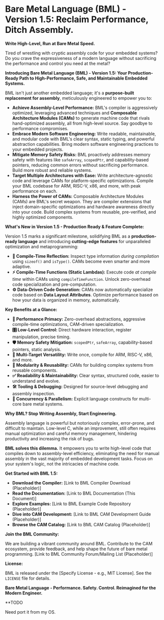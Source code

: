 # Bare Metal Language (BML) - Version 1.5: Reclaim Performance, Ditch Assembly.

**Write High-Level, Run at Bare Metal Speed.**

Tired of wrestling with cryptic assembly code for your embedded systems?  Do you crave the expressiveness of a modern language without sacrificing the performance and control you need at the metal?

**Introducing Bare Metal Language (BML) - Version 1.5: Your Production-Ready Path to High-Performance, Safe, and Maintainable Embedded Systems.**

BML isn't just another embedded language; it's a **purpose-built replacement for assembly**, meticulously engineered to empower you to:

*   **Achieve Assembly-Level Performance:** BML's compiler is aggressively optimized, leveraging advanced techniques and **Composable Architecture Modules (CAMs)** to generate machine code that rivals hand-optimized assembly, all from high-level source.  Say goodbye to performance compromises.
*   **Embrace Modern Software Engineering:**  Write readable, maintainable, and modular code with BML's clear syntax, static typing, and powerful abstraction capabilities.  Bring modern software engineering practices to your embedded projects.
*   **Mitigate Memory Safety Risks:** BML proactively addresses memory safety with features like `safeArray`, `scopedPtr`, and capability-based pointers, reducing common errors without sacrificing performance.  Build more robust and reliable systems.
*   **Target Multiple Architectures with Ease:**  Write architecture-agnostic code and leverage CAMs for platform-specific optimizations. Compile your BML codebase for ARM, RISC-V, x86, and more, with peak performance on each.
*   **Harness the Power of CAMs:**  Composable Architecture Modules (CAMs) are BML's secret weapon. They are compiler extensions that inject domain-specific optimizations and hardware awareness directly into your code. Build complex systems from reusable, pre-verified, and highly optimized components.

**What's New in Version 1.5 - Production Ready & Feature Complete:**

Version 1.5 marks a significant milestone, solidifying BML as a **production-ready language** and introducing **cutting-edge features** for unparalleled optimization and metaprogramming:

*   **🚀 Compile-Time Reflection:** Inspect type information *during compilation* using `sizeof()` and `isType()`. CAMs become even smarter and more adaptive.
*   **⚡ Compile-Time Functions (Static Lambdas):**  Execute code *at compile time* within CAMs using `compileTimeFunction`.  Unlock zero-overhead code specialization and pre-computation.
*   **⚙️ Data-Driven Code Generation:**  CAMs now automatically specialize code based on **Data Layout Attributes**.  Optimize performance based on how your data is organized in memory, automatically.

**Key Benefits at a Glance:**

*   **🚀 Performance Primacy:** Zero-overhead abstractions, aggressive compile-time optimizations, CAM-driven specialization.
*   **🎛️ Low-Level Control:** Direct hardware interaction, register manipulation, precise timing.
*   **🛡️ Memory Safety Mitigation:** `scopedPtr`, `safeArray`, capability-based pointers, static analysis.
*   **🎯 Multi-Target Versatility:** Write once, compile for ARM, RISC-V, x86, and more.
*   **🧩 Modularity & Reusability:** CAMs for building complex systems from reusable components.
*   **✅ Readability & Maintainability:** Clear syntax, structured code, easier to understand and evolve.
*   **🛠️ Tooling & Debugging:** Designed for source-level debugging and assembly inspection.
*   **🧵 Concurrency & Parallelism:**  Explicit language constructs for multi-core bare metal systems.

**Why BML? Stop Writing Assembly, Start Engineering.**

Assembly language is powerful but notoriously complex, error-prone, and difficult to maintain.  Low-level C, while an improvement, still often requires manual optimization and careful memory management, hindering productivity and increasing the risk of bugs.

**BML solves this dilemma.** It empowers you to write high-level code that compiles down to assembly-level efficiency, eliminating the need for manual assembly in the vast majority of embedded development tasks.  Focus on your system's logic, not the intricacies of machine code.

**Get Started with BML 1.5:**

*   **Download the Compiler:** [Link to BML Compiler Download (Placeholder)]
*   **Read the Documentation:** [Link to BML Documentation (This Document)]
*   **Explore Examples:** [Link to BML Example Code Repository (Placeholder)]
*   **Dive into CAM Development:** [Link to BML CAM Development Guide (Placeholder)]
*   **Browse the CAM Catalog:** [Link to BML CAM Catalog (Placeholder)]

**Join the BML Community:**

We are building a vibrant community around BML.  Contribute to the CAM ecosystem, provide feedback, and help shape the future of bare metal programming.  [Link to BML Community Forum/Mailing List (Placeholder)]

**License:**

BML is released under the [Specify License - e.g., MIT License]. See the `LICENSE` file for details.


**Bare Metal Language -  Performance. Safety. Control.  Reimagined for the Modern Engineer.**


**TODO 

Need port it from my OS. 
